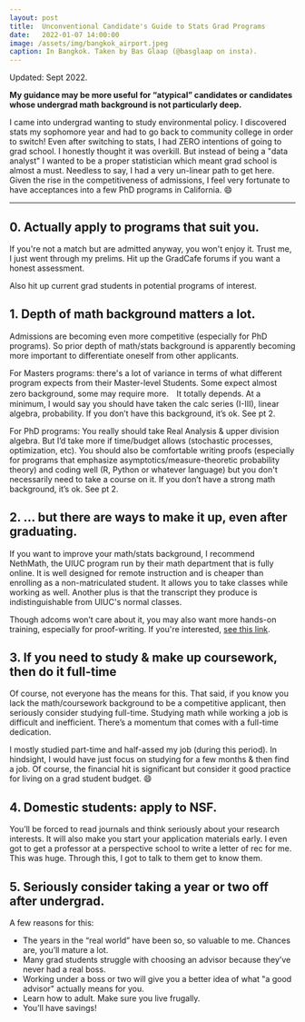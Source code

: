 ```yaml
---
layout: post
title:  Unconventional Candidate's Guide to Stats Grad Programs
date:   2022-01-07 14:00:00
image: /assets/img/bangkok_airport.jpeg
caption: In Bangkok. Taken by Bas Glaap (@basglaap on insta).
---
```


Updated: Sept 2022.

**My guidance may be more useful for “atypical” candidates or candidates whose undergrad math background is not particularly deep.**

I came into undergrad wanting to study environmental policy.  I discovered stats my sophomore year and had to go back to community college in order to switch!  Even after switching to stats, I had ZERO intentions of going to grad school.  I honestly thought it was overkill.  But instead of being a "data analyst" I wanted to be a proper statistician which meant grad school is almost a must.
Needless to say, I had a very un-linear path to get here. Given the rise in the competitiveness of admissions, I feel very fortunate to have acceptances into a few PhD programs in California.  😄

***

## 0. Actually apply to programs that suit you.

If you're not a match but are admitted anyway, you won't enjoy it.  Trust me, I just went through my prelims.
Hit up the GradCafe forums if you want a honest assessment.  

Also hit up current grad students in potential programs of interest.

## 1. Depth of math background matters a lot.
Admissions are becoming even more competitive (especially for PhD programs). So prior depth of math/stats background is apparently becoming more important to differentiate oneself from other applicants.

For Masters programs: there's a lot of variance in terms of what different program expects from their Master-level Students.
Some expect almost zero background, some may require more.　It totally depends.  At a minimum, I would say you should have taken the calc series (I-III), linear algebra, probability.  If you don’t have this background, it’s ok.  See pt 2.

For PhD programs: You really should take Real Analysis & upper division algebra. But I’d take more if time/budget allows (stochastic processes, optimization, etc). You should also be comfortable writing proofs (especially for programs that emphasize asymptotics/measure-theoretic probability theory) and coding well (R, Python or whatever language) but you don't necessarily need to take a course on it.  If you don’t have a strong math background, it’s ok.  See pt 2.

## 2. … but there are ways to make it up, even after graduating.
If you want to improve your math/stats background, I recommend NethMath, the UIUC program run by their math department that is fully online. It is well designed for remote instruction and is cheaper than enrolling as a non-matriculated student. It allows you to take classes while working as well. Another plus is that the transcript they produce is indistinguishable from UIUC's normal classes.

Though adcoms won’t care about it, you may also want more hands-on training, especially for proof-writing. If you're interested, [see this link](https://edeeu.education).

## 3. If you need to study & make up coursework, then do it full-time
Of course, not everyone has the means for this.
That said, if you know you lack the math/coursework background to be a competitive applicant, then seriously consider studying full-time.
Studying math while working a job is difficult and inefficient.  There’s a momentum that comes with a full-time dedication.

I mostly studied part-time and half-assed my job (during this period). In hindsight,  I would have just focus on studying for a few months & then find a job. Of course, the financial hit is significant but consider it good practice for living on a grad student budget. 😄

## 4. Domestic students: apply to NSF.
You’ll be forced to read journals and think seriously about your research interests.  It will also make you start your application materials early. I even got to get a professor at a perspective school to write a letter of rec for me. This was huge.  Through this, I got to talk to them get to know them.

## 5. Seriously consider taking a year or two off after undergrad.

A few reasons for this:

* The years in the “real world” have been so, so valuable to me.  Chances are, you’ll mature a lot.
* Many grad students struggle with choosing an advisor because they’ve never had a real boss.
* Working under a boss or two will give you a better idea of what "a good advisor" actually means for you.
* Learn how to adult. Make sure you live frugally.
* You’ll have savings!
